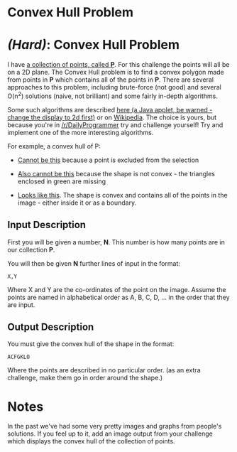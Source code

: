 # Convex Hull Problem
<div class="md"><h1><a href="#HardIcon"></a> <em>(Hard)</em>: Convex Hull Problem</h1>
<p>I have <a href="http://i.imgur.com/yDhKB22.png">a collection of points, called <strong>P</strong></a>. For this challenge the points will all be on a 2D plane. The Convex Hull problem is to find a convex polygon made from points in <strong>P</strong> which contains all of the points in <strong>P</strong>. There are several approaches to this problem, including brute-force (not good) and several O(n<sup>2</sup>) solutions (naive, not brilliant) and some fairly in-depth algorithms. </p>
<p>Some such algorithms are described <a href="http://www.cse.unsw.edu.au/%7Elambert/java/3d/hull.html">here (a Java applet, be warned - change the display to 2d first)</a> or on <a href="http://en.wikipedia.org/wiki/Convex_hull_algorithms#Algorithms">Wikipedia</a>. The choice is yours, but because you're in <a href="/r/DailyProgrammer">/r/DailyProgrammer</a> try and challenge yourself! Try and implement one of the more interesting algorithms.</p>
<p>For example, a convex hull of P:</p>
<ul>
<li><p><a href="http://i.imgur.com/VCmqplP.png">Cannot be this</a> because a point is excluded from the selection</p></li>
<li><p><a href="http://i.imgur.com/C4IhIxa.png">Also cannot be this</a> because the shape is not convex - the triangles enclosed in green are missing</p></li>
<li><p><a href="http://i.imgur.com/rbvhJZa.png">Looks like this</a>. The shape is convex and contains all of the points in the image - either inside it or as a boundary.</p></li>
</ul>
<h2>Input Description</h2>
<p>First you will be given a number, <strong>N</strong>. This number is how many points are in our collection <strong>P</strong>.</p>
<p>You will then be given <strong>N</strong> further lines of input in the format:</p>
<pre><code>X,Y
</code></pre>
<p>Where X and Y are the co-ordinates of the point on the image. Assume the points are named in alphabetical order as A, B, C, D, ... in the order that they are input.</p>
<h2>Output Description</h2>
<p>You must give the convex hull of the shape in the format:</p>
<pre><code>ACFGKLO
</code></pre>
<p>Where the points are described in no particular order. (as an extra challenge, make them go in order around the shape.)</p>
<h1>Notes</h1>
<p>In the past we've had some very pretty images and graphs from people's solutions. If you feel up to it, add an image output from your challenge which displays the convex hull of the collection of points.</p>
</div>
